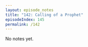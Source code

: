```yaml
---
layout: episode_notes
title: "142: Calling of a Prophet"
episodeIndex: 145
permalink: /142
---
```

No notes yet.
